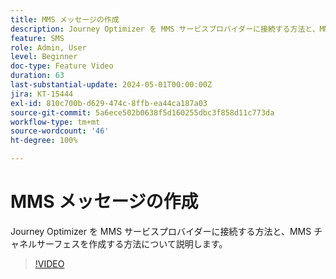 ```yaml
---
title: MMS メッセージの作成
description: Journey Optimizer を MMS サービスプロバイダーに接続する方法と、MMS チャネルサーフェスを作成する方法について説明します。
feature: SMS
role: Admin, User
level: Beginner
doc-type: Feature Video
duration: 63
last-substantial-update: 2024-05-01T00:00:00Z
jira: KT-15444
exl-id: 810c700b-d629-474c-8ffb-ea44ca187a03
source-git-commit: 5a6ece502b0638f5d160255dbc3f858d11c773da
workflow-type: tm+mt
source-wordcount: '46'
ht-degree: 100%

---
```



# MMS メッセージの作成

Journey Optimizer を MMS サービスプロバイダーに接続する方法と、MMS チャネルサーフェスを作成する方法について説明します。

>[!VIDEO](https://video.tv.adobe.com/v/3437101/?learn=on&captions=jpn)
